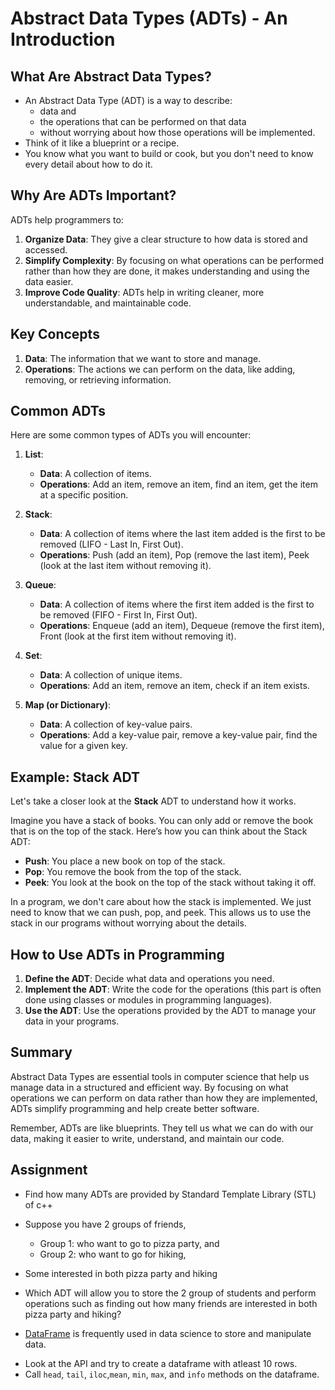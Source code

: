 # Abstract Data Types (ADTs) - An Introduction

## What Are Abstract Data Types?

- An Abstract Data Type (ADT) is a way to describe:
  + data and 
  + the operations that can be performed on that data
  + without worrying about how those operations will be implemented.
- Think of it like a blueprint or a recipe. 
- You know what you want to build or cook, but you don't need to know every detail about how to do it.

## Why Are ADTs Important?

ADTs help programmers to:
1. **Organize Data**: They give a clear structure to how data is stored and accessed.
2. **Simplify Complexity**: By focusing on what operations can be performed rather than how they are done, it makes understanding and using the data easier.
3. **Improve Code Quality**: ADTs help in writing cleaner, more understandable, and maintainable code.

## Key Concepts

1. **Data**: The information that we want to store and manage.
2. **Operations**: The actions we can perform on the data, like adding, removing, or retrieving information.

## Common ADTs

Here are some common types of ADTs you will encounter:

1. **List**:
   - **Data**: A collection of items.
   - **Operations**: Add an item, remove an item, find an item, get the item at a specific position.

2. **Stack**:
   - **Data**: A collection of items where the last item added is the first to be removed (LIFO - Last In, First Out).
   - **Operations**: Push (add an item), Pop (remove the last item), Peek (look at the last item without removing it).

3. **Queue**:
   - **Data**: A collection of items where the first item added is the first to be removed (FIFO - First In, First Out).
   - **Operations**: Enqueue (add an item), Dequeue (remove the first item), Front (look at the first item without removing it).

4. **Set**:
   - **Data**: A collection of unique items.
   - **Operations**: Add an item, remove an item, check if an item exists.

5. **Map (or Dictionary)**:
   - **Data**: A collection of key-value pairs.
   - **Operations**: Add a key-value pair, remove a key-value pair, find the value for a given key.

## Example: Stack ADT

Let's take a closer look at the **Stack** ADT to understand how it works.

Imagine you have a stack of books. You can only add or remove the book that is on the top of the stack. Here’s how you can think about the Stack ADT:

- **Push**: You place a new book on top of the stack.
- **Pop**: You remove the book from the top of the stack.
- **Peek**: You look at the book on the top of the stack without taking it off.

In a program, we don't care about how the stack is implemented. We just need to know that we can push, pop, and peek. This allows us to use the stack in our programs without worrying about the details.

## How to Use ADTs in Programming

1. **Define the ADT**: Decide what data and operations you need.
2. **Implement the ADT**: Write the code for the operations (this part is often done using classes or modules in programming languages).
3. **Use the ADT**: Use the operations provided by the ADT to manage your data in your programs.

## Summary

Abstract Data Types are essential tools in computer science that help us manage data in a structured and efficient way. By focusing on what operations we can perform on data rather than how they are implemented, ADTs simplify programming and help create better software.

Remember, ADTs are like blueprints. They tell us what we can do with our data, making it easier to write, understand, and maintain our code.

## Assignment
- Find how many ADTs are provided by Standard Template Library (STL) of c++ 
- Suppose you have 2 groups of friends,
  + Group 1: who want to go to pizza party, and
  + Group 2: who want to go for hiking,
- Some interested in both pizza party and hiking
- Which ADT will allow you to store the 2 group of students and perform operations such as finding out how many friends are interested in both pizza party and hiking?

- [DataFrame](https://pandas.pydata.org/docs/reference/frame.html) is frequently used in data science to store and manipulate data.
 + Look at the API and try to create a dataframe with atleast 10 rows.
 + Call `head`, `tail`, `iloc`,`mean`, `min`, `max`, and `info` methods on the dataframe. 